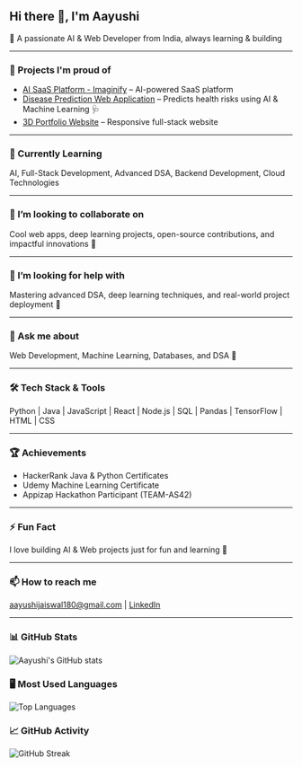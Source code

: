 ## Hi there 👋, I'm Aayushi

🚀 A passionate AI & Web Developer from India, always learning & building  

---

### 🔭 Projects I'm proud of
- [AI SaaS Platform - Imaginify](https://github.com/Aaj2004-git/AI_SaaS_Platform_Imaginify.git) – AI-powered SaaS platform  
- [Disease Prediction Web Application](https://github.com/Aaj2004-git/Disease-Prediction-Web-Application.git) – Predicts health risks using AI & Machine Learning 🩺  
- [3D Portfolio Website](https://github.com/Aaj2004-git/New_temp.git) – Responsive full-stack website  

---

### 🌱 Currently Learning
AI, Full-Stack Development, Advanced DSA, Backend Development, Cloud Technologies  

---

### 👯 I’m looking to collaborate on
Cool web apps, deep learning projects, open-source contributions, and impactful innovations 🚀  

---

### 🤔 I’m looking for help with
Mastering advanced DSA, deep learning techniques, and real-world project deployment 🚀  

---

### 💬 Ask me about
Web Development, Machine Learning, Databases, and DSA 🚀  

---

### 🛠️ Tech Stack & Tools
Python | Java | JavaScript | React | Node.js | SQL | Pandas | TensorFlow | HTML | CSS  

---

### 🏆 Achievements
- HackerRank Java & Python Certificates  
- Udemy Machine Learning Certificate  
- Appizap Hackathon Participant (TEAM-AS42)  

---

### ⚡ Fun Fact
I love building AI & Web projects just for fun and learning 🚀  

---

### 📫 How to reach me
[aayushijaiswal180@gmail.com](mailto:aayushijaiswal180@gmail.com) | [LinkedIn](https://www.linkedin.com/in/aayushijaiswal04/) 

---

### 📊 GitHub Stats
![Aayushi's GitHub stats](https://github-readme-stats.vercel.app/api?username=Aaj2004-git&show_icons=true&theme=radical)  

### 🖥️ Most Used Languages
![Top Languages](https://github-readme-stats.vercel.app/api/top-langs/?username=Aaj2004-git&layout=compact&theme=radical)  

### 📈 GitHub Activity
![GitHub Streak](https://github-readme-streak-stats.herokuapp.com/?user=Aaj2004-git&theme=radical&hide_border=false)  





